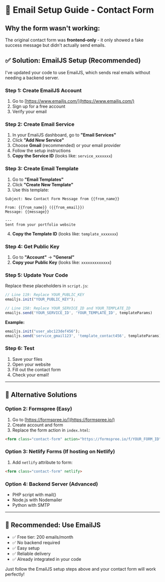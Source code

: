 # 📧 Email Setup Guide - Contact Form

## Why the form wasn't working:
The original contact form was **frontend-only** - it only showed a fake success message but didn't actually send emails.

## ✅ Solution: EmailJS Setup (Recommended)

I've updated your code to use EmailJS, which sends real emails without needing a backend server.

### Step 1: Create EmailJS Account
1. Go to [https://www.emailjs.com/](https://www.emailjs.com/)
2. Sign up for a free account
3. Verify your email

### Step 2: Create Email Service
1. In your EmailJS dashboard, go to **"Email Services"**
2. Click **"Add New Service"**
3. Choose **Gmail** (recommended) or your email provider
4. Follow the setup instructions
5. **Copy the Service ID** (looks like: `service_xxxxxxx`)

### Step 3: Create Email Template
1. Go to **"Email Templates"**
2. Click **"Create New Template"**
3. Use this template:

```
Subject: New Contact Form Message from {{from_name}}

From: {{from_name}} ({{from_email}})
Message: {{message}}

---
Sent from your portfolio website
```

4. **Copy the Template ID** (looks like: `template_xxxxxxx`)

### Step 4: Get Public Key
1. Go to **"Account"** → **"General"**
2. **Copy your Public Key** (looks like: `xxxxxxxxxxxxx`)

### Step 5: Update Your Code
Replace these placeholders in `script.js`:

```javascript
// Line 119: Replace YOUR_PUBLIC_KEY
emailjs.init("YOUR_PUBLIC_KEY"); 

// Line 158: Replace YOUR_SERVICE_ID and YOUR_TEMPLATE_ID
emailjs.send('YOUR_SERVICE_ID', 'YOUR_TEMPLATE_ID', templateParams)
```

**Example:**
```javascript
emailjs.init("user_abc123def456"); 
emailjs.send('service_gmail123', 'template_contact456', templateParams)
```

### Step 6: Test
1. Save your files
2. Open your website
3. Fill out the contact form
4. Check your email!

---

## 🔄 Alternative Solutions

### Option 2: Formspree (Easy)
1. Go to [https://formspree.io/](https://formspree.io/)
2. Create account and form
3. Replace the form action in `index.html`:
```html
<form class="contact-form" action="https://formspree.io/f/YOUR_FORM_ID" method="POST">
```

### Option 3: Netlify Forms (If hosting on Netlify)
1. Add `netlify` attribute to form:
```html
<form class="contact-form" netlify>
```

### Option 4: Backend Server (Advanced)
- PHP script with mail()
- Node.js with Nodemailer
- Python with SMTP

---

## 🎯 Recommended: Use EmailJS
- ✅ Free tier: 200 emails/month
- ✅ No backend required
- ✅ Easy setup
- ✅ Reliable delivery
- ✅ Already integrated in your code

Just follow the EmailJS setup steps above and your contact form will work perfectly!

